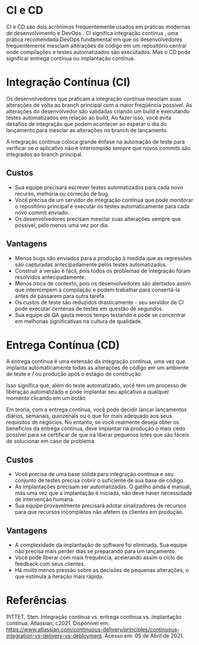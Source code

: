 # CI e CD
CI e CD são dois acrônimos frequentemente usados ​​em  práticas modernas de desenvolvimento e  DevOps .
CI significa integração contínua , uma prática recomendada DevOps fundamental em que os desenvolvedores frequentemente mesclam alterações de 
código em um repositório central onde compilações e testes automatizados são executados. Mas o CD pode significar entrega contínua ou implantação contínua. 

# Integração Contínua (CI)
Os desenvolvedores que praticam a integração contínua mesclam suas alterações de volta ao branch principal com a maior freqüência possível. 
As alterações do desenvolvedor são validadas criando um build e executando testes automatizados em relação ao build. Ao fazer isso, 
você evita desafios de integração que podem acontecer ao esperar o dia do lançamento para mesclar as alterações no branch de lançamento.

A integração contínua coloca grande ênfase na automação de teste para verificar se o aplicativo não é interrompido sempre que novos commits 
são integrados ao branch principal.

## Custos
- Sua equipe precisará escrever testes automatizados para cada novo recurso, melhoria ou correção de bug.
- Você precisa de um servidor de integração contínua que pode monitorar o repositório principal e executar os testes automaticamente para cada novo commit enviado.
- Os desenvolvedores precisam mesclar suas alterações sempre que possível, pelo menos uma vez por dia.

## Vantagens
- Menos bugs são enviados para a produção à medida que as regressões são capturadas antecipadamente pelos testes automatizados.
- Construir a versão é fácil, pois todos os problemas de integração foram resolvidos antecipadamente.
- Menos troca de contexto, pois os desenvolvedores são alertados assim que interrompem a compilação e podem trabalhar para consertá-la antes de passarem para outra tarefa.
- Os custos de teste são reduzidos drasticamente - seu servidor de CI pode executar centenas de testes em questão de segundos.
- Sua equipe de QA gasta menos tempo testando e pode se concentrar em melhorias significativas na cultura de qualidade.

# Entrega Contínua (CD)
A entrega contínua  é uma extensão da integração contínua, uma vez que implanta automaticamente todas as alterações de código em um ambiente de teste e / ou produção após o estágio de construção. 

Isso significa que, além do teste automatizado, você tem um processo de liberação automatizado e pode implantar seu aplicativo a qualquer momento clicando em um botão.

Em teoria, com a entrega contínua, você pode decidir lançar lançamentos diários, semanais, quinzenais ou o que for mais adequado aos seus requisitos de negócios. 
No entanto, se você realmente deseja obter os benefícios da entrega contínua, deve implantar na produção o mais cedo possível para se certificar de que irá liberar 
pequenos lotes que são fáceis de solucionar em caso de problema.

## Custos
- Você precisa de uma base sólida para integração contínua e seu conjunto de testes precisa cobrir o suficiente de sua base de código.
- As implantações precisam ser automatizadas. O gatilho ainda é manual, mas uma vez que a implantação é iniciada, não deve haver necessidade de intervenção humana.
- Sua equipe provavelmente precisará adotar sinalizadores de recursos para que recursos incompletos não afetem os clientes em produção.

## Vantagens
- A complexidade da implantação de software foi eliminada. Sua equipe não precisa mais perder dias se preparando para um lançamento.
- Você pode liberar com mais frequência, acelerando assim o ciclo de feedback com seus clientes.
- Há muito menos pressão sobre as decisões de pequenas alterações, o que estimula a iteração mais rápida.

# Referências
PITTET, Sten. Integração contínua vs. entrega contínua vs. implantação contínua. Atlassian, c2021. Disponível em: <https://www.atlassian.com/continuous-delivery/principles/continuous-integration-vs-delivery-vs-deployment>. Acesso em: 05 de Abril de 2021.



